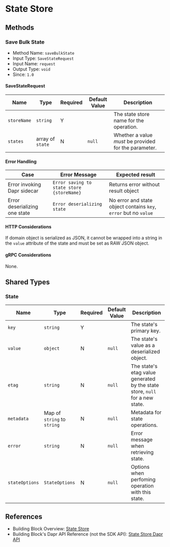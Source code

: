 # State Store

## Methods

### Save Bulk State

* Method Name: `saveBulkState`
* Input Type: `SaveStateRequest`
* Input Name: `request`
* Output Type: `void`
* Since: `1.0`

#### SaveStateRequest
| Name | Type | Required | Default Value | Description |
|-----------|------|----------|---------------|-------------|
| `storeName` | `string` | Y | | The state store name for the operation. |
| `states` | array of `state` | N | `null` | Whether a value _must_ be provided for the parameter. |

#### Error Handling
| Case | Error Message | Expected result |
|-----------|------|-------------|
| Error invoking Dapr sidecar | `Error saving to state store {storeName}` | Returns error without result object | 
| Error deserializing one state | `Error deserializing state` | No error and state object contains `key`, `error` but no `value` |

#### HTTP Considerations

If domain object is serialized as JSON, it cannot be wrapped into a string in the `value` attribute of the state and must be set as RAW JSON object.

#### gRPC Considerations

None.

## Shared Types

### State
| Name | Type | Required | Default Value | Description |
|-----------|------|----------|---------------|-------------|
| `key` | `string` | Y | | The state's primary key. |
| `value` | `object` | N |`null` | The state's value as a deserialized object. |
| `etag` | `string` | N | `null` | The state's etag value generated by the state store, `null` for a new state. |
| `metadata` | Map of `string` to `string` | N | `null` | Metadata for state operations. |
| `error` | `string` | N | `null` | Error message when retrieving state. |
| `stateOptions` | `StateOptions` | N | `null` | Options when perfoming operation with this state. |

## References

* Building Block Overview: [State Store](https://docs.dapr.io/developing-applications/building-blocks/state-management/state-management-overview/)
* Building Block's Dapr API Reference (not the SDK API): [State Store Dapr API](
https://docs.dapr.io/reference/api/state_api/)